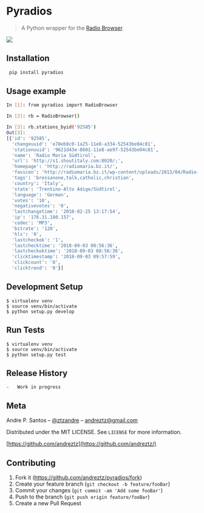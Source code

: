 # Pyradios

> A Python wrapper for the [Radio Browser](http://www.radio-browser.info/webservice).

![](header.png)

## Installation

```sh
 pip install pyradios
```

## Usage example

```sh
In [1]: from pyradios import RadioBrowser

In [2]: rb = RadioBrowser()

In [3]: rb.stations_byid('92585')
Out[3]:
[{'id': '92585',
  'changeuuid': 'e78eb8c0-1a25-11e8-a334-52543be04c81',
  'stationuuid': '9621d43e-0601-11e8-ae97-52543be04c81',
  'name': 'Radio Maria Südtirol',
  'url': 'http://s1.shoutitaly.com:8020/;',
  'homepage': 'http://radiomaria.bz.it/',
  'favicon': 'http://radiomaria.bz.it/wp-content/uploads/2013/04/Radio-Maria-S%C3%BCdtirol-340.jpg',
  'tags': 'bressanone,talk,catholic,christian',
  'country': 'Italy',
  'state': 'Trentino-Alto Adige/Südtirol',
  'language': 'German',
  'votes': '10',
  'negativevotes': '0',
  'lastchangetime': '2018-02-25 13:17:54',
  'ip': '176.31.180.157',
  'codec': 'MP3',
  'bitrate': '128',
  'hls': '0',
  'lastcheckok': '1',
  'lastchecktime': '2018-09-03 08:56:36',
  'lastcheckoktime': '2018-09-03 08:56:36',
  'clicktimestamp': '2018-09-03 09:57:59',
  'clickcount': '0',
  'clicktrend': '0'}]
```

## Development Setup

```
$ virtualenv venv
$ source venv/bin/activate
$ python setup.py develop
```

## Run Tests

```
$ virtualenv venv
$ source venv/bin/activate
$ python setup.py test
```

## Release History

    -   Work in progress

## Meta

Andre P. Santos – [@ztzandre](https://twitter.com/ztzandre) – andreztz@gmail.com

Distributed under the MIT LICENSE. See `LICENSE` for more information.

[https://github.com/andreztz](https://github.com/andreztz/)

## Contributing

1. Fork it (<https://github.com/andreztz/pyradios/fork>)
2. Create your feature branch (`git checkout -b feature/fooBar`)
3. Commit your changes (`git commit -am 'Add some fooBar'`)
4. Push to the branch (`git push origin feature/fooBar`)
5. Create a new Pull Request
